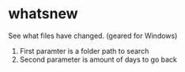 # whatsnew
See what files have changed. (geared for Windows)

1. First paramter is a folder path to search
2. Second parameter is amount of days to go back
